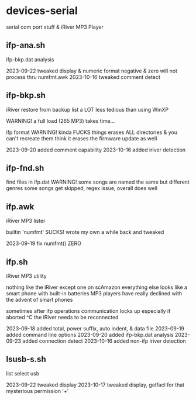 # devices-serial
serial com port stuff &amp; iRiver MP3 Player

ifp-ana.sh
--------------------------------------------------------------------------------
ifp-bkp.dat analysis

2023-09-22 tweaked display & numeric format
           negative & zero will not process thru numfmt.awk
2023-10-16 tweaked comment detect


ifp-bkp.sh
--------------------------------------------------------------------------------
iRiver restore from backup list
a LOT less tedious than using WinXP

WARNING!
a full load (265 MP3) takes time...

ifp format
WARNING! kinda FUCKS things
erases ALL directories & you can't recreate them
think it erases the firmware update as well

2023-09-20 added comment capability
2023-10-16 added iriver detection


ifp-fnd.sh
--------------------------------------------------------------------------------
find files in ifp.dat
WARNING!
    some songs are named the same but different genres
    some songs get skipped, regex issue, overall does well


ifp.awk
--------------------------------------------------------------------------------
iRiver MP3 lister

builtin 'numfmt' SUCKS! wrote my own a while back and tweaked

2023-09-19 fix numfmt() ZERO


ifp.sh
--------------------------------------------------------------------------------
iRiver MP3 utility

nothing like the iRiver except one on scAmazon
everything else looks like a smart phone with built-in batteries
MP3 players have really declined with the advent of smart phones

sometimes after ifp operations communication locks up
especially if aborted ^C
the iRiver needs to be reconnected

2023-09-18 added total, power suffix, auto indent, & data file
2023-09-19 added command line options
2023-09-20 added ifp-bkp.dat analysis
2023-09-23 added connection detect
2023-10-16 added non-ifp iriver detection


lsusb-s.sh
--------------------------------------------------------------------------------
list select usb

2023-09-22 tweaked display
2023-10-17 tweaked display, getfacl for that mysterious permission '+'

